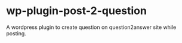 wp-plugin-post-2-question
=========================

A wordpress plugin to create question on question2answer site while posting.
